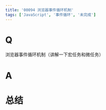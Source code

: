 ```yaml
---
title: '00094 浏览器事件循环机制'
tags: ['JavaScript', '事件循环', '未完成']
---
```


# Q

浏览器事件循环机制（讲解一下宏任务和微任务）

# A



# 总结



<script>
  function func() {

  }
  
</script>